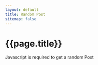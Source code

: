 ```yaml
---
layout: default
title: Random Post
sitemap: false
---
```

# {{page.title}}
<script src="{% link assets/js/posts_random.js %}"></script>
<script>location.replace(linkToRandomBlogPost())</script>
<noscript>Javascript is required to get a random Post</noscript>